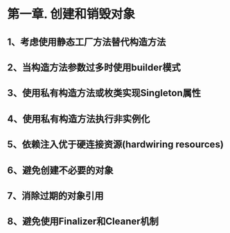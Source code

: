 # 第一章. 创建和销毁对象



## 1、考虑使用静态工厂方法替代构造方法

## 2、当构造方法参数过多时使用builder模式

## 3、使用私有构造方法或枚类实现Singleton属性

## 4、使用私有构造方法执行非实例化

## 5、依赖注入优于硬连接资源\(hardwiring resources\)

## 6、避免创建不必要的对象

## 7、消除过期的对象引用

## 8、避免使用Finalizer和Cleaner机制




